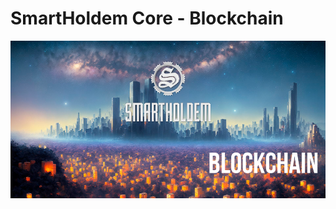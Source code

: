 # SmartHoldem Core - Blockchain

![SmartHoldem BlockChain](https://raw.githubusercontent.com/smartholdem/sth-core/main/packages/core-blockchain/banner.png)
